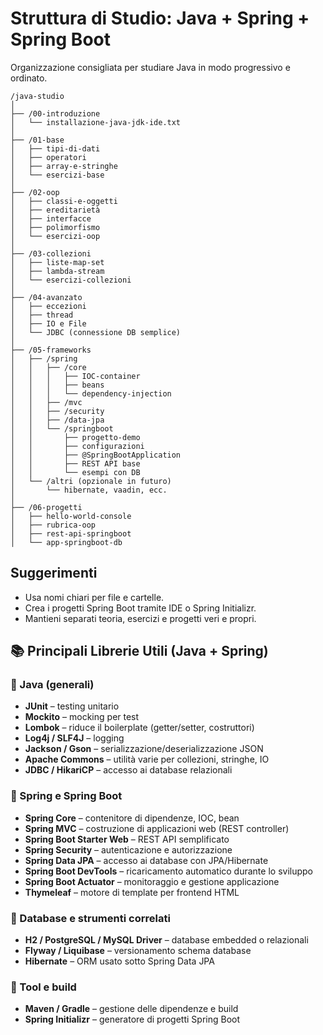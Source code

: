 
# Struttura di Studio: Java + Spring + Spring Boot

Organizzazione consigliata per studiare Java in modo progressivo e ordinato.

```
/java-studio
│
├── /00-introduzione
│   └── installazione-java-jdk-ide.txt
│
├── /01-base
│   ├── tipi-di-dati
│   ├── operatori
│   ├── array-e-stringhe
│   └── esercizi-base
│
├── /02-oop
│   ├── classi-e-oggetti
│   ├── ereditarietà
│   ├── interfacce
│   ├── polimorfismo
│   └── esercizi-oop
│
├── /03-collezioni
│   ├── liste-map-set
│   ├── lambda-stream
│   └── esercizi-collezioni
│
├── /04-avanzato
│   ├── eccezioni
│   ├── thread
│   ├── IO e File
│   └── JDBC (connessione DB semplice)
│
├── /05-frameworks
│   ├── /spring
│   │   ├── /core
│   │   │   ├── IOC-container
│   │   │   ├── beans
│   │   │   └── dependency-injection
│   │   ├── /mvc
│   │   ├── /security
│   │   ├── /data-jpa
│   │   └── /springboot
│   │       ├── progetto-demo
│   │       ├── configurazioni
│   │       ├── @SpringBootApplication
│   │       ├── REST API base
│   │       └── esempi con DB
│   └── /altri (opzionale in futuro)
│       └── hibernate, vaadin, ecc.
│
├── /06-progetti
│   ├── hello-world-console
│   ├── rubrica-oop
│   ├── rest-api-springboot
│   └── app-springboot-db
```

## Suggerimenti

- Usa nomi chiari per file e cartelle.
- Crea i progetti Spring Boot tramite IDE o Spring Initializr.
- Mantieni separati teoria, esercizi e progetti veri e propri.

## 📚 Principali Librerie Utili (Java + Spring)

### 🔹 Java (generali)
- **JUnit** – testing unitario
- **Mockito** – mocking per test
- **Lombok** – riduce il boilerplate (getter/setter, costruttori)
- **Log4j / SLF4J** – logging
- **Jackson / Gson** – serializzazione/deserializzazione JSON
- **Apache Commons** – utilità varie per collezioni, stringhe, IO
- **JDBC / HikariCP** – accesso ai database relazionali

### 🔹 Spring e Spring Boot
- **Spring Core** – contenitore di dipendenze, IOC, bean
- **Spring MVC** – costruzione di applicazioni web (REST controller)
- **Spring Boot Starter Web** – REST API semplificato
- **Spring Security** – autenticazione e autorizzazione
- **Spring Data JPA** – accesso ai database con JPA/Hibernate
- **Spring Boot DevTools** – ricaricamento automatico durante lo sviluppo
- **Spring Boot Actuator** – monitoraggio e gestione applicazione
- **Thymeleaf** – motore di template per frontend HTML

### 🔹 Database e strumenti correlati
- **H2 / PostgreSQL / MySQL Driver** – database embedded o relazionali
- **Flyway / Liquibase** – versionamento schema database
- **Hibernate** – ORM usato sotto Spring Data JPA

### 🔹 Tool e build
- **Maven / Gradle** – gestione delle dipendenze e build
- **Spring Initializr** – generatore di progetti Spring Boot

